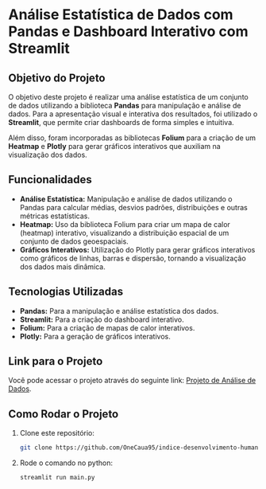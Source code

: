 # Análise Estatística de Dados com Pandas e Dashboard Interativo com Streamlit

## Objetivo do Projeto

O objetivo deste projeto é realizar uma análise estatística de um conjunto de dados utilizando a biblioteca **Pandas** para manipulação e análise de dados. Para a apresentação visual e interativa dos resultados, foi utilizado o **Streamlit**, que permite criar dashboards de forma simples e intuitiva.

Além disso, foram incorporadas as bibliotecas **Folium** para a criação de um **Heatmap** e **Plotly** para gerar gráficos interativos que auxiliam na visualização dos dados.

## Funcionalidades

- **Análise Estatística:** Manipulação e análise de dados utilizando o Pandas para calcular médias, desvios padrões, distribuições e outras métricas estatísticas.
- **Heatmap:** Uso da biblioteca Folium para criar um mapa de calor (heatmap) interativo, visualizando a distribuição espacial de um conjunto de dados geoespaciais.
- **Gráficos Interativos:** Utilização do Plotly para gerar gráficos interativos como gráficos de linhas, barras e dispersão, tornando a visualização dos dados mais dinâmica.

## Tecnologias Utilizadas

- **Pandas:** Para a manipulação e análise estatística dos dados.
- **Streamlit:** Para a criação do dashboard interativo.
- **Folium:** Para a criação de mapas de calor interativos.
- **Plotly:** Para a geração de gráficos interativos.

## Link para o Projeto

Você pode acessar o projeto através do seguinte link: [Projeto de Análise de Dados](https://idh-brasil.streamlit.app/).

## Como Rodar o Projeto

1. Clone este repositório:
   ```bash
   git clone https://github.com/OneCaua95/indice-desenvolvimento-humano.git

2. Rode o comando no python:
   ```
   streamlit run main.py
